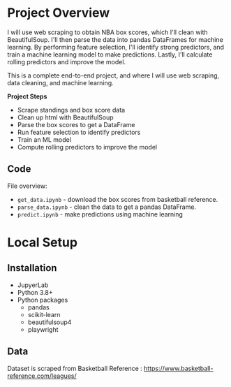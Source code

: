 # Project Overview

I will use web scraping to obtain NBA box scores, which I'll clean with BeautifulSoup. I'll then parse the data into pandas DataFrames for machine learning. By performing feature selection, I'll identify strong predictors, and train a machine learning model to make predictions. Lastly, I'll calculate rolling predictors and improve the model.

This is a complete end-to-end project, and where I will use web scraping, data cleaning, and machine learning.

**Project Steps**

* Scrape standings and box score data
* Clean up html with BeautifulSoup
* Parse the box scores to get a DataFrame
* Run feature selection to identify predictors
* Train an ML model
* Compute rolling predictors to improve the model

## Code

File overview:

* `get_data.ipynb` - download the box scores from basketball reference.
* `parse_data.ipynb` - clean the data to get a pandas DataFrame.
* `predict.ipynb` - make predictions using machine learning

# Local Setup

## Installation

* JupyerLab
* Python 3.8+
* Python packages
    * pandas
    * scikit-learn
    * beautifulsoup4
    * playwright

## Data

Dataset is scraped from Basketball Reference : https://www.basketball-reference.com/leagues/
